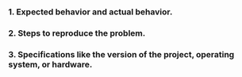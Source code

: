 ### 1. Expected behavior and actual behavior.
### 2. Steps to reproduce the problem.
### 3. Specifications like the version of the project, operating system, or hardware.
